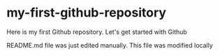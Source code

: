 # my-first-github-repository
Here is my first Github repository. Let's get started with Github

README.md file was just edited manually. This file was modified locally
